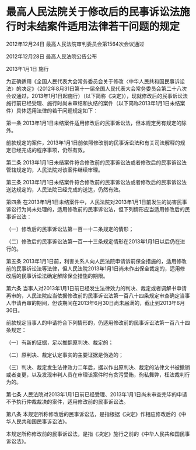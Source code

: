 # 最高人民法院关于修改后的民事诉讼法施行时未结案件适用法律若干问题的规定

2012年12月24日 最高人民法院审判委员会第1564次会议通过

2012年12月28日 最高人民法院公告公布

2013年1月1日 施行

<!-- INFO END -->

为正确适用《全国人民代表大会常务委员会关于修改〈中华人民共和国民事诉讼法〉的决定》（2012年8月31日第十一届全国人民代表大会常务委员会第二十八次会议通过，2013年1月1日起施行）（以下简称《决定》），现就修改后的民事诉讼法施行前已经受理、施行时尚未审结和执结的案件（以下简称2013年1月1日未结案件）具体适用法律的若干问题规定如下：

第一条 2013年1月1日未结案件适用修改后的民事诉讼法，但本规定另有规定的除外。

前款规定的案件，2013年1月1日前依照修改前的民事诉讼法和有关司法解释的规定已经完成的程序事项，仍然有效。

第二条 2013年1月1日未结案件符合修改前的民事诉讼法或者修改后的民事诉讼法管辖规定的，人民法院对该案件继续审理。

第三条 2013年1月1日未结案件符合修改前的民事诉讼法或者修改后的民事诉讼法送达规定的，人民法院已经完成的送达，仍然有效。

第四条 在2013年1月1日未结案件中，人民法院对2013年1月1日前发生的妨害民事诉讼行为尚未处理的，适用修改前的民事诉讼法，但下列情形应当适用修改后的民事诉讼法：

（一）修改后的民事诉讼法第一百一十二条规定的情形；

（二）修改后的民事诉讼法第一百一十三条规定情形在2013年1月1日以后仍在进行的。

第五条 2013年1月1日前，利害关系人向人民法院申请诉前保全措施的，适用修改前的民事诉讼法等法律，但人民法院2013年1月1日尚未作出保全裁定的，适用修改后的民事诉讼法确定解除保全措施的期限。

第六条 当事人对2013年1月1日前已经发生法律效力的判决、裁定或者调解书申请再审的，人民法院应当依据修改前的民事诉讼法第一百八十四条规定审查确定当事人申请再审的期间，但该期间在2013年6月30日尚未届满的，截止到2013年6月30日。

前款规定当事人的申请符合下列情形的，仍适用修改前的民事诉讼法第一百八十四条规定：

（一）有新的证据，足以推翻原判决、裁定的；

（二）原判决、裁定认定事实的主要证据是伪造的；

（三）判决、裁定发生法律效力二年后，据以作出原判决、裁定的法律文书被撤销或者变更，以及发现审判人员在审理该案件时有贪污受贿，徇私舞弊，枉法裁判行为的。

第七条 人民法院对2013年1月1日前已经受理、2013年1月1日尚未审查完毕的申请不予执行仲裁裁决的案件，适用修改前的民事诉讼法。

第八条 本规定所称修改后的民事诉讼法，是指根据《决定》作相应修改后的《中华人民共和国民事诉讼法》。

本规定所称修改前的民事诉讼法，是指《决定》施行之前的《中华人民共和国民事诉讼法》。